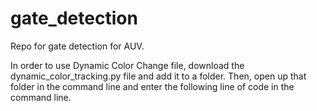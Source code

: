 # gate_detection
Repo for gate detection for AUV.

In order to use Dynamic Color Change file, download the dynamic_color_tracking.py file and add it to a folder. Then, open up that folder in the command line and enter the following line of code in the command line. 
